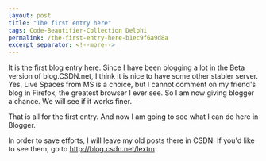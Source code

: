 ```yaml
---
layout: post
title: "The first entry here"
tags: Code-Beautifier-Collection Delphi
permalink: /the-first-entry-here-b1ec9f6a9d8a
excerpt_separator: <!--more-->
---
```

It is the first blog entry here. Since I have been blogging a lot in the Beta version of blog.CSDN.net, I think it is nice to have some other stabler server. Yes, Live Spaces from MS is a choice, but I cannot comment on my friend's blog in Firefox, the greatest browser I ever see. So I am now giving blogger a chance. We will see if it works finer.

That is all for the first entry. And now I am going to see what I can do here in Blogger.

In order to save efforts, I will leave my old posts there in CSDN. If you'd like to see them, go to http://blog.csdn.net/lextm
<!--more-->